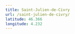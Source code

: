 ```yaml
---
title: Saint-Julien-de-Civry
url: /saint-julien-de-civry/
latitude: 46.366
longitude: 4.232
---
```

